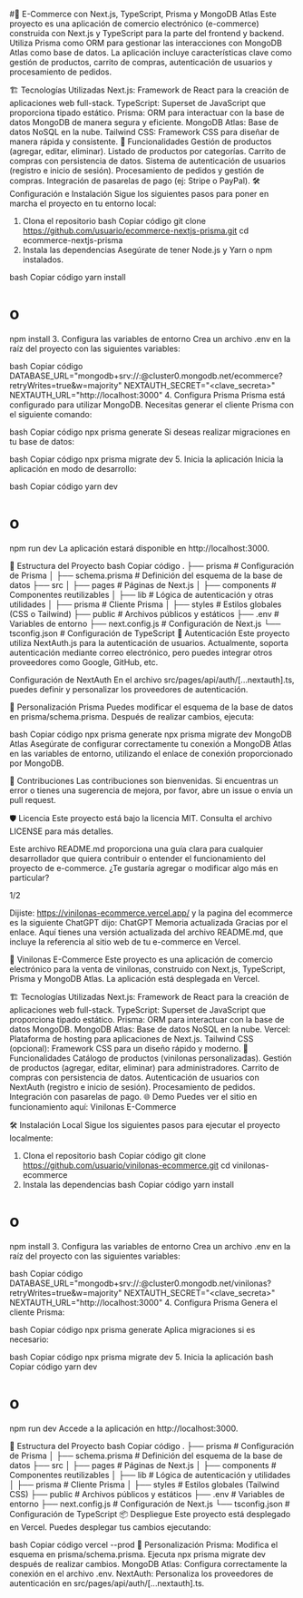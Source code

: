 #🛒 E-Commerce con Next.js, TypeScript, Prisma y MongoDB Atlas
Este proyecto es una aplicación de comercio electrónico (e-commerce) construida con Next.js y TypeScript para la parte del frontend y backend. Utiliza Prisma como ORM para gestionar las interacciones con MongoDB Atlas como base de datos. La aplicación incluye características clave como gestión de productos, carrito de compras, autenticación de usuarios y procesamiento de pedidos.

🏗️ Tecnologías Utilizadas
Next.js: Framework de React para la creación de aplicaciones web full-stack.
TypeScript: Superset de JavaScript que proporciona tipado estático.
Prisma: ORM para interactuar con la base de datos MongoDB de manera segura y eficiente.
MongoDB Atlas: Base de datos NoSQL en la nube.
Tailwind CSS: Framework CSS para diseñar de manera rápida y consistente.
🚀 Funcionalidades
Gestión de productos (agregar, editar, eliminar).
Listado de productos por categorías.
Carrito de compras con persistencia de datos.
Sistema de autenticación de usuarios (registro e inicio de sesión).
Procesamiento de pedidos y gestión de compras.
Integración de pasarelas de pago (ej: Stripe o PayPal).
🛠️ Configuración e Instalación
Sigue los siguientes pasos para poner en marcha el proyecto en tu entorno local:

1. Clona el repositorio
bash
Copiar código
git clone https://github.com/usuario/ecommerce-nextjs-prisma.git
cd ecommerce-nextjs-prisma
2. Instala las dependencias
Asegúrate de tener Node.js y Yarn o npm instalados.

bash
Copiar código
yarn install
# o
npm install
3. Configura las variables de entorno
Crea un archivo .env en la raíz del proyecto con las siguientes variables:

bash
Copiar código
DATABASE_URL="mongodb+srv://<usuario>:<password>@cluster0.mongodb.net/ecommerce?retryWrites=true&w=majority"
NEXTAUTH_SECRET="<clave_secreta>"
NEXTAUTH_URL="http://localhost:3000"
4. Configura Prisma
Prisma está configurado para utilizar MongoDB. Necesitas generar el cliente Prisma con el siguiente comando:

bash
Copiar código
npx prisma generate
Si deseas realizar migraciones en tu base de datos:

bash
Copiar código
npx prisma migrate dev
5. Inicia la aplicación
Inicia la aplicación en modo de desarrollo:

bash
Copiar código
yarn dev
# o
npm run dev
La aplicación estará disponible en http://localhost:3000.

📂 Estructura del Proyecto
bash
Copiar código
.
├── prisma              # Configuración de Prisma
│   ├── schema.prisma   # Definición del esquema de la base de datos
├── src
│   ├── pages           # Páginas de Next.js
│   ├── components      # Componentes reutilizables
│   ├── lib             # Lógica de autenticación y otras utilidades
│   ├── prisma          # Cliente Prisma
│   ├── styles          # Estilos globales (CSS o Tailwind)
├── public              # Archivos públicos y estáticos
├── .env                # Variables de entorno
├── next.config.js      # Configuración de Next.js
└── tsconfig.json       # Configuración de TypeScript
👤 Autenticación
Este proyecto utiliza NextAuth.js para la autenticación de usuarios. Actualmente, soporta autenticación mediante correo electrónico, pero puedes integrar otros proveedores como Google, GitHub, etc.

Configuración de NextAuth
En el archivo src/pages/api/auth/[...nextauth].ts, puedes definir y personalizar los proveedores de autenticación.

🔧 Personalización
Prisma
Puedes modificar el esquema de la base de datos en prisma/schema.prisma. Después de realizar cambios, ejecuta:

bash
Copiar código
npx prisma generate
npx prisma migrate dev
MongoDB Atlas
Asegúrate de configurar correctamente tu conexión a MongoDB Atlas en las variables de entorno, utilizando el enlace de conexión proporcionado por MongoDB.

📝 Contribuciones
Las contribuciones son bienvenidas. Si encuentras un error o tienes una sugerencia de mejora, por favor, abre un issue o envía un pull request.

🛡️ Licencia
Este proyecto está bajo la licencia MIT. Consulta el archivo LICENSE para más detalles.

Este archivo README.md proporciona una guía clara para cualquier desarrollador que quiera contribuir o entender el funcionamiento del proyecto de e-commerce. ¿Te gustaría agregar o modificar algo más en particular?


1/2






Dijiste:
https://vinilonas-ecommerce.vercel.app/ y la pagina del ecommerce es la siguiente
ChatGPT dijo:
ChatGPT
Memoria actualizada
Gracias por el enlace. Aquí tienes una versión actualizada del archivo README.md, que incluye la referencia al sitio web de tu e-commerce en Vercel.

🛒 Vinilonas E-Commerce
Este proyecto es una aplicación de comercio electrónico para la venta de vinilonas, construido con Next.js, TypeScript, Prisma y MongoDB Atlas. La aplicación está desplegada en Vercel.

🏗️ Tecnologías Utilizadas
Next.js: Framework de React para la creación de aplicaciones web full-stack.
TypeScript: Superset de JavaScript que proporciona tipado estático.
Prisma: ORM para interactuar con la base de datos MongoDB.
MongoDB Atlas: Base de datos NoSQL en la nube.
Vercel: Plataforma de hosting para aplicaciones de Next.js.
Tailwind CSS (opcional): Framework CSS para un diseño rápido y moderno.
🚀 Funcionalidades
Catálogo de productos (vinilonas personalizadas).
Gestión de productos (agregar, editar, eliminar) para administradores.
Carrito de compras con persistencia de datos.
Autenticación de usuarios con NextAuth (registro e inicio de sesión).
Procesamiento de pedidos.
Integración con pasarelas de pago.
🌐 Demo
Puedes ver el sitio en funcionamiento aquí: Vinilonas E-Commerce

🛠️ Instalación Local
Sigue los siguientes pasos para ejecutar el proyecto localmente:

1. Clona el repositorio
bash
Copiar código
git clone https://github.com/usuario/vinilonas-ecommerce.git
cd vinilonas-ecommerce
2. Instala las dependencias
bash
Copiar código
yarn install
# o
npm install
3. Configura las variables de entorno
Crea un archivo .env en la raíz del proyecto con las siguientes variables:

bash
Copiar código
DATABASE_URL="mongodb+srv://<usuario>:<password>@cluster0.mongodb.net/vinilonas?retryWrites=true&w=majority"
NEXTAUTH_SECRET="<clave_secreta>"
NEXTAUTH_URL="http://localhost:3000"
4. Configura Prisma
Genera el cliente Prisma:

bash
Copiar código
npx prisma generate
Aplica migraciones si es necesario:

bash
Copiar código
npx prisma migrate dev
5. Inicia la aplicación
bash
Copiar código
yarn dev
# o
npm run dev
Accede a la aplicación en http://localhost:3000.

📂 Estructura del Proyecto
bash
Copiar código
.
├── prisma              # Configuración de Prisma
│   ├── schema.prisma   # Definición del esquema de la base de datos
├── src
│   ├── pages           # Páginas de Next.js
│   ├── components      # Componentes reutilizables
│   ├── lib             # Lógica de autenticación y utilidades
│   ├── prisma          # Cliente Prisma
│   ├── styles          # Estilos globales (Tailwind CSS)
├── public              # Archivos públicos y estáticos
├── .env                # Variables de entorno
├── next.config.js      # Configuración de Next.js
└── tsconfig.json       # Configuración de TypeScript
📦 Despliegue
Este proyecto está desplegado en Vercel. Puedes desplegar tus cambios ejecutando:

bash
Copiar código
vercel --prod
🔧 Personalización
Prisma: Modifica el esquema en prisma/schema.prisma. Ejecuta npx prisma migrate dev después de realizar cambios.
MongoDB Atlas: Configura correctamente la conexión en el archivo .env.
NextAuth: Personaliza los proveedores de autenticación en src/pages/api/auth/[...nextauth].ts.
